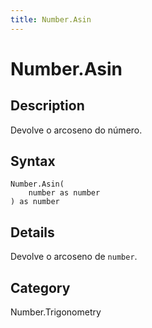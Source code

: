 ```yaml
---
title: Number.Asin
---
```


# Number.Asin


## Description

Devolve o arcoseno do número.


## Syntax

```powerquery
Number.Asin(
    number as number
) as number
```


## Details

Devolve o arcoseno de <code>number</code>.



## Category
Number.Trigonometry
